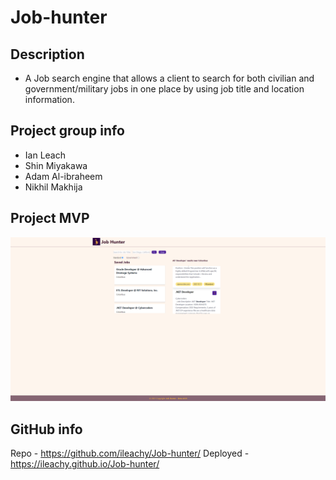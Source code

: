 # Job-hunter

## Description

- A Job search engine that allows a client to search for both civilian and government/military jobs in one place by using job title and location information.

## Project group info

- Ian Leach
- Shin Miyakawa
- Adam Al-ibraheem
- Nikhil Makhija

## Project MVP

![](image/TheJobHunterFinal.png)

## GitHub info

Repo - https://github.com/ileachy/Job-hunter/
Deployed - https://ileachy.github.io/Job-hunter/
